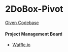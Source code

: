# 2DoBox-Pivot

[Given Codebase](https://github.com/turingschool-projects/2dobox-pivot-1)

#### Project Management Board

* [Waffle.io](https://waffle.io/AdamMescher/2DoBox-Pivot)
